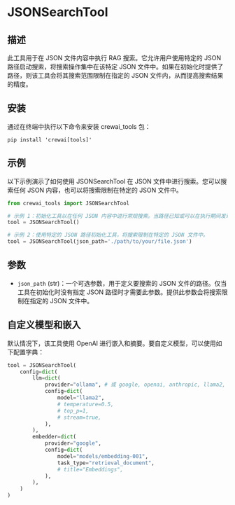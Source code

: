 # JSONSearchTool

## 描述

此工具用于在 JSON 文件内容中执行 RAG 搜索。它允许用户使用特定的 JSON 路径启动搜索，将搜索操作集中在该特定 JSON 文件中。如果在初始化时提供了路径，则该工具会将其搜索范围限制在指定的 JSON 文件内，从而提高搜索结果的精度。

## 安装

通过在终端中执行以下命令来安装 crewai_tools 包：

```shell
pip install 'crewai[tools]'
```

## 示例

以下示例演示了如何使用 JSONSearchTool 在 JSON 文件中进行搜索。您可以搜索任何 JSON 内容，也可以将搜索限制在特定的 JSON 文件中。

```python
from crewai_tools import JSONSearchTool

# 示例 1：初始化工具以在任何 JSON 内容中进行常规搜索。当路径已知或可以在执行期间发现时，此方法很有用。
tool = JSONSearchTool()

# 示例 2：使用特定的 JSON 路径初始化工具，将搜索限制在特定的 JSON 文件中。
tool = JSONSearchTool(json_path='./path/to/your/file.json')
```

## 参数

- `json_path` (str)：一个可选参数，用于定义要搜索的 JSON 文件的路径。仅当工具在初始化时没有指定 JSON 路径时才需要此参数。提供此参数会将搜索限制在指定的 JSON 文件中。

## 自定义模型和嵌入

默认情况下，该工具使用 OpenAI 进行嵌入和摘要。要自定义模型，可以使用如下配置字典：

```python
tool = JSONSearchTool(
    config=dict(
        llm=dict(
            provider="ollama", # 或 google, openai, anthropic, llama2, ...
            config=dict(
                model="llama2",
                # temperature=0.5,
                # top_p=1,
                # stream=true,
            ),
        ),
        embedder=dict(
            provider="google",
            config=dict(
                model="models/embedding-001",
                task_type="retrieval_document",
                # title="Embeddings",
            ),
        ),
    )
)
```
